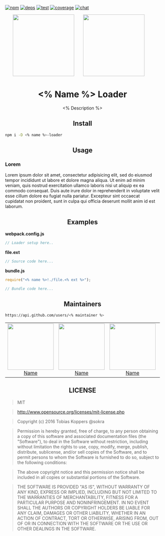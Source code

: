 [![npm][npm]][npm-url]
[![deps][deps]][deps-url]
[![test][test]][test-url]
[![coverage][cover]][cover-url]
[![chat][chat]][chat-url]

<div align="center">
  <!-- replace with accurate logo e.g from https://worldvectorlogo.com/ -->
  <img width="200" height="200"
    src="http://piq.codeus.net/static/media/userpics/piq_59150_400x400.png">
  <a href="https://github.com/webpack/webpack">
    <img width="200" height="200" vspace="" hspace="25"
      src="https://worldvectorlogo.com/logos/webpack.svg">
  </a>
  <h1><% Name %> Loader</h1>
  <p><% Description %><p>
</div>

<h2 align="center">Install</h2>

```bash
npm i -D <% name %>-loader
```

<h2 align="center">Usage</h2>

### Lorem

Lorem ipsum dolor sit amet, consectetur adipisicing elit, sed do eiusmod tempor incididunt ut labore et dolore magna aliqua. Ut enim ad minim veniam, quis nostrud exercitation ullamco laboris nisi ut aliquip ex ea commodo consequat. Duis aute irure dolor in reprehenderit in voluptate velit esse cillum dolore eu fugiat nulla pariatur. Excepteur sint occaecat cupidatat non proident, sunt in culpa qui officia deserunt mollit anim id est laborum.

<h2 align="center">Examples</h2>

**webpack.config.js**

```js
// Loader setup here..
```

**file.ext**

```js
// Source code here...
```

**bundle.js**

```js
require("<% name %>!./file.<% ext %>");

// Bundle code here...
```

<h2 align="center">Maintainers</h2>

```bash
https://api.github.com/users/<% maintainer %>
```
<table>
  <tbody>
    <tr>
      <td align="center">
        <img width="150 height="150"
        src="https://avatars.githubusercontent.com/u/5419992?v=3">
        <a href="https://github.com/">Name</a>
      </td>
      <td align="center">
        <img width="150 height="150"
        src="https://avatars.githubusercontent.com/u/5419992?v=3">
        <a href="https://github.com/">Name</a>
      </td>
      <td align="center">
        <img width="150" height="150" src="https://avatars.githubusercontent.com/u/5419992?v=3">
        <a href="https://github.com/">Name</a>
      </td>
      <td align="center">
        <img width="150" height="150"
        src="https://avatars.githubusercontent.com/u/5419992?v=3">
        <a href="https://github.com/">Name</a>
      </td>
    <tr>
  <tbody>
</table>

<h2 align="center">LICENSE</h2>

> MIT

> http://www.opensource.org/licenses/mit-license.php

> Copyright (c) 2016 Tobias Koppers @sokra

> Permission is hereby granted, free of charge, to any person obtaining a copy
of this software and associated documentation files (the "Software"), to deal
in the Software without restriction, including without limitation the rights
to use, copy, modify, merge, publish, distribute, sublicense, and/or sell
copies of the Software, and to permit persons to whom the Software is
furnished to do so, subject to the following conditions:

> The above copyright notice and this permission notice shall be included in all
copies or substantial portions of the Software.

> THE SOFTWARE IS PROVIDED "AS IS", WITHOUT WARRANTY OF ANY KIND, EXPRESS OR
IMPLIED, INCLUDING BUT NOT LIMITED TO THE WARRANTIES OF MERCHANTABILITY,
FITNESS FOR A PARTICULAR PURPOSE AND NONINFRINGEMENT. IN NO EVENT SHALL THE
AUTHORS OR COPYRIGHT HOLDERS BE LIABLE FOR ANY CLAIM, DAMAGES OR OTHER
LIABILITY, WHETHER IN AN ACTION OF CONTRACT, TORT OR OTHERWISE, ARISING FROM,
OUT OF OR IN CONNECTION WITH THE SOFTWARE OR THE USE OR OTHER DEALINGS IN THE
SOFTWARE.

[npm]: https://img.shields.io/npm/v/html-loader.svg
[npm-url]: https://npmjs.com/package/html-loader

[deps]: https://david-dm.org/webpack/html-loader.svg
[deps-url]: https://david-dm.org/webpack/html-loader

[chat]: https://img.shields.io/badge/gitter-webpack%2Fwebpack-brightgreen.svg
[chat-url]: https://gitter.im/webpack/webpack

[test]: http://img.shields.io/travis/webpack/html-loader.svg
[test-url]: https://travis-ci.org/webpack/html-loader

[cover]: https://coveralls.io/repos/github/webpack/html-loader/badge.svg?branch=master
[cover-url]: https://coveralls.io/github/webpack/html-loader?branch=master
